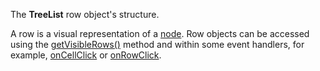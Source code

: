 <!--**
/*-------------------------------------------
    Auto-generated file. Do not modify.
-------------------------------------------

**-->

<!--shortDescription-->
The **TreeList** row object's structure. 
<!--/shortDescription-->

<!--fullDescription-->
A row is a visual representation of a [node](/Documentation/ApiReference/UI_Widgets/dxTreeList/Node/). Row objects can be accessed using the [getVisibleRows()](/Documentation/ApiReference/UI_Widgets/dxTreeList/Methods/#getVisibleRows) method and within some event handlers, for example, [onCellClick](/Documentation/ApiReference/UI_Widgets/dxTreeList/Configuration/#onCellClick) or [onRowClick](/Documentation/ApiReference/UI_Widgets/dxTreeList/Configuration/#onRowClick). 
<!--/fullDescription-->
